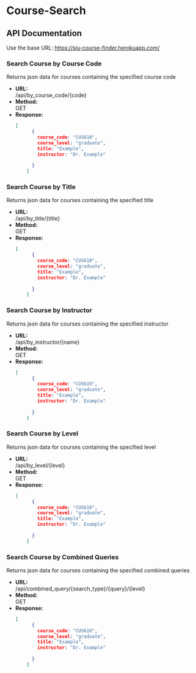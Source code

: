 # Course-Search
## API Documentation
Use the base URL: https://sju-course-finder.herokuapp.com/
### Search Course by Course Code
Returns json data for courses containing the specified course code

<ul>
  <li>
    <b>URL:</b>
    <br/>
    /api/by_course_code/{code}
  </li>
  <li>
    <b>Method:</b>
    <br/>
    GET
  </li>
  <li>
    <b>Response:</b>
    
```json
[
      {
        course_code: "CUS610",
        course_level: "graduate",
        title: "Example",
        instructor: "Dr. Example"
        
      }
    ]
```
  </li>
</ul>

### Search Course by Title
Returns json data for courses containing the specified title

<ul>
  <li>
    <b>URL:</b>
    <br/>
    /api/by_title/{title}
  </li>
  <li>
    <b>Method:</b>
    <br/>
    GET
  </li>
  <li>
    <b>Response:</b>
    
```json
[
      {
        course_code: "CUS610",
        course_level: "graduate",
        title: "Example",
        instructor: "Dr. Example"
        
      }
    ]
```
  </li>
</ul>

### Search Course by Instructor
Returns json data for courses containing the specified instructor

<ul>
  <li>
    <b>URL:</b>
    <br/>
    /api/by_instructor/{name}
  </li>
  <li>
    <b>Method:</b>
    <br/>
    GET
  </li>
  <li>
    <b>Response:</b>
    
```json
[
      {
        course_code: "CUS610",
        course_level: "graduate",
        title: "Example",
        instructor: "Dr. Example"
        
      }
    ]
```
  </li>
</ul>

### Search Course by Level
Returns json data for courses containing the specified level

<ul>
  <li>
    <b>URL:</b>
    <br/>
    /api/by_level/{level}
  </li>
  <li>
    <b>Method:</b>
    <br/>
    GET
  </li>
  <li>
    <b>Response:</b>
    
```json
[
      {
        course_code: "CUS610",
        course_level: "graduate",
        title: "Example",
        instructor: "Dr. Example"
        
      }
    ]
```
  </li>
</ul>



### Search Course by Combined Queries
Returns json data for courses containing the specified combined queries

<ul>
  <li>
    <b>URL:</b>
    <br/>
    /api/combined_query/{search_type}/{query}/{level}
  </li>
  <li>
    <b>Method:</b>
    <br/>
    GET
  </li>
  <li>
    <b>Response:</b>
    
```json
[
      {
        course_code: "CUS610",
        course_level: "graduate",
        title: "Example",
        instructor: "Dr. Example"
        
      }
    ]
```
  </li>
</ul>





